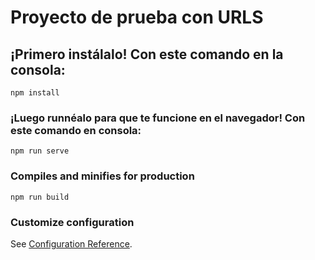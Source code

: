 # Proyecto de prueba con URLS

## ¡Primero instálalo! Con este comando en la consola:
```
npm install
```

### ¡Luego runnéalo para que te funcione en el navegador! Con este comando en consola:
```
npm run serve
```

### Compiles and minifies for production
```
npm run build
```

### Customize configuration
See [Configuration Reference](https://cli.vuejs.org/config/).
